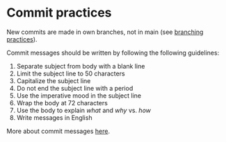 # Commit practices

New commits are made in own branches, not in main (see [branching practices](branching-practices.md)).

Commit messages should be written by following the following guidelines:

1. Separate subject from body with a blank line
2. Limit the subject line to 50 characters
3. Capitalize the subject line
4. Do not end the subject line with a period
5. Use the imperative mood in the subject line
6. Wrap the body at 72 characters
7. Use the body to explain *what* and *why* vs. *how*
8. Write messages in English

More about commit messages [here](https://cbea.ms/git-commit/).